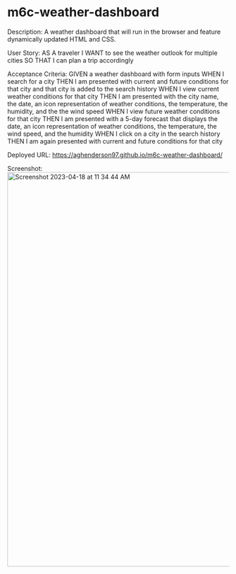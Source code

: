 # m6c-weather-dashboard

Description: 
A weather dashboard that will run in the browser and feature dynamically updated HTML and CSS.

User Story:
AS A traveler
I WANT to see the weather outlook for multiple cities
SO THAT I can plan a trip accordingly

Acceptance Criteria:
GIVEN a weather dashboard with form inputs
WHEN I search for a city
THEN I am presented with current and future conditions for that city and that city is added to the search history
WHEN I view current weather conditions for that city
THEN I am presented with the city name, the date, an icon representation of weather conditions, the temperature, the humidity, and the the wind speed
WHEN I view future weather conditions for that city
THEN I am presented with a 5-day forecast that displays the date, an icon representation of weather conditions, the temperature, the wind speed, and the humidity
WHEN I click on a city in the search history
THEN I am again presented with current and future conditions for that city

Deployed URL:
https://aghenderson97.github.io/m6c-weather-dashboard/

Screenshot:
<img width="897" alt="Screenshot 2023-04-18 at 11 34 44 AM" src="https://user-images.githubusercontent.com/113946573/232829144-468cf425-8b51-424f-811f-795a7d28352d.png">
